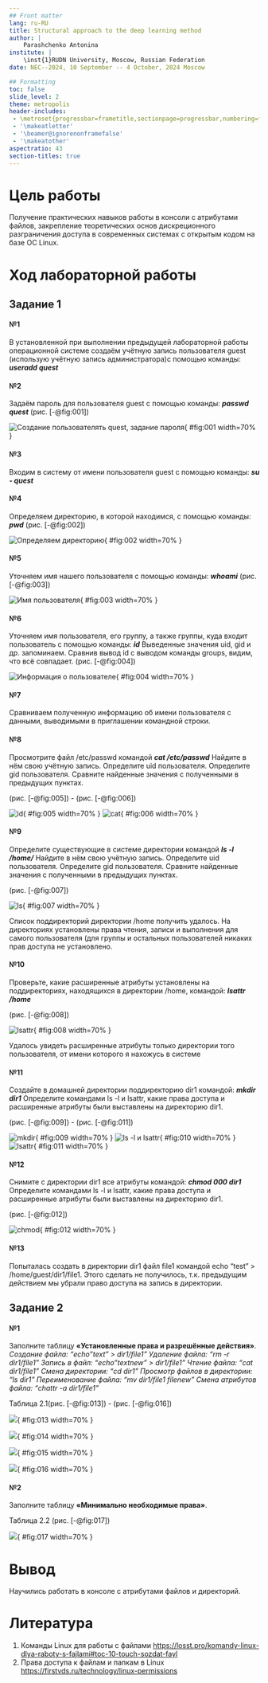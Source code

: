 ```yaml
---
## Front matter
lang: ru-RU
title: Structural approach to the deep learning method
author: |
	Parashchenko Antonina
institute: |
	\inst{1}RUDN University, Moscow, Russian Federation
date: NEC--2024, 10 September -- 4 October, 2024 Moscow

## Formatting
toc: false
slide_level: 2
theme: metropolis
header-includes: 
 - \metroset{progressbar=frametitle,sectionpage=progressbar,numbering=fraction}
 - '\makeatletter'
 - '\beamer@ignorenonframefalse'
 - '\makeatother'
aspectratio: 43
section-titles: true
---
```


# Цель работы

Получение практических навыков работы в консоли с атрибутами файлов, закрепление теоретических основ дискреционного разграничения доступа в современных системах с открытым кодом на базе ОС Linux.

# Ход лабораторной работы
## Задание 1

#### №1
В установленной при выполнении предыдущей лабораторной работы
операционной системе создаём учётную запись пользователя guest (использую учётную запись администратора)с помощью команды:
***useradd quest***
#### №2
Задаём пароль для пользователя guest с помощью команды:
***passwd quest***
(рис. [-@fig:001])

![Создание пользователять quest, задание пароля](Capture.JPG){ #fig:001 width=70% }

#### №3
Входим в систему от имени пользователя guest с помощью команды:
***su - quest***
#### №4
Определяем директорию, в которой находимся, с помощью команды:
***pwd***
(рис. [-@fig:002])

![Определяем директорию](Capture2.JPG){ #fig:002 width=70% }

#### №5
Уточняем имя нашего пользователя с помощью команды:
***whoami***
(рис. [-@fig:003])

![Имя пользователя](Capture3.JPG){ #fig:003 width=70% }

#### №6
Уточняем имя пользователя, его группу, а также группы, куда входит пользователь с помощью команды:
***id***
Выведенные значения uid, gid и др. запоминаем. Сравнив вывод id с выводом команды groups, видим, что всё совпадает.
(рис. [-@fig:004])

![Информация о пользователе](Capture31.JPG){ #fig:004 width=70% }

#### №7
Сравниваем полученную информацию об имени пользователя с данными,
выводимыми в приглашении командной строки.

#### №8
Просмотрите файл /etc/passwd командой
***cat /etc/passwd***
Найдите в нём свою учётную запись. Определите uid пользователя.
Определите gid пользователя. Сравните найденные значения с полученными в предыдущих пунктах.

(рис. [-@fig:005]) - (рис. [-@fig:006])

![id](4.JPG){ #fig:005 width=70% }
![cat](5.JPG){ #fig:006 width=70% }

#### №9
Определите существующие в системе директории командой
***ls -l /home/***
Найдите в нём свою учётную запись. Определите uid пользователя.
Определите gid пользователя. Сравните найденные значения с полученными в предыдущих пунктах.

(рис. [-@fig:007])

![ls](6.JPG){ #fig:007 width=70% }

Список поддиректорий директории /home получить удалось. На директориях установлены права чтения, записи и выполнения для самого пользователя
(для группы и остальных пользователей никаких прав доступа не установлено.

#### №10
Проверьте, какие расширенные атрибуты установлены на поддиректориях, находящихся в директории /home, командой:
***lsattr /home***

(рис. [-@fig:008])

![lsattr](7.JPG){ #fig:008 width=70% }

Удалось увидеть расширенные атрибуты только директории того пользователя, от имени которого я нахожусь в системе

#### №11
Создайте в домашней директории поддиректорию dir1 командой:
***mkdir dir1***
Определите командами ls -l и lsattr, какие права доступа и расширенные атрибуты были выставлены на директорию dir1.

(рис. [-@fig:009]) - (рис. [-@fig:011])

![mkdir](8.JPG){ #fig:009 width=70% }
![ls -l и lsattr](9.JPG){ #fig:010 width=70% }
![lsattr](10.JPG){ #fig:011 width=70% }

#### №12
Снимите с директории dir1 все атрибуты командой:
***chmod 000 dir1***
Определите командами ls -l и lsattr, какие права доступа и расширенные атрибуты были выставлены на директорию dir1.

(рис. [-@fig:012])

![chmod](11.JPG){ #fig:012 width=70% }

#### №13
Попыталась создать в директории dir1 файл file1 командой echo “test” >
/home/guest/dir1/file1. Этого сделать не получилось, т.к. предыдущим
действием мы убрали право доступа на запись в директории.


## Задание 2
#### №1
Заполните таблицу **«Установленные права и разрешённые действия»**.
*Создание файла: “echo”text” > dir1/file1”
Удаление файла: “rm -r dir1/file1”
Запись в файл: “echo”textnew” > dir1/file1”
Чтение файла: “cat dir1/file1”
Смена директории: “cd dir1”
Просмотр файлов в директории: “ls dir1”
Переименование файла: “mv dir1/file1 filenew”
Смена атрибутов файла: “chattr -a dir1/file1”*

Таблица 2.1(рис. [-@fig:013]) - (рис. [-@fig:016])

![](14.JPG){ #fig:013 width=70% }

![](15.JPG){ #fig:014 width=70% }

![](16.JPG){ #fig:015 width=70% }

![](17.JPG){ #fig:016 width=70% }

#### №2
Заполните таблицу **«Минимально необходимые права»**.

Таблица 2.2 (рис. [-@fig:017])

![](18.JPG){ #fig:017 width=70% }


# Вывод
Научились работать в консоле с атрибутами файлов и директорий.

# Литература
1. Команды Linux для работы с файлами
https://losst.pro/komandy-linux-dlya-raboty-s-fajlami#toc-10-touch-sozdat-fayl
2. Права доступа к файлам и папкам в Linux
https://firstvds.ru/technology/linux-permissions
